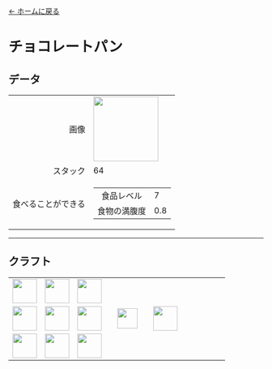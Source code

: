 [← ホームに戻る](../)
# チョコレートパン

## データ
<table>
    <tr><td align="end">画像</td><td><img src="https://i.imgur.com/EfpTEpg.png" width="128"/></td></tr>
    <tr><td align="end">スタック</td><td>64</td></tr>
    <tr>
        <td align="end">食べることができる</td>
        <td>
            <table>
                <tr><td align="center">食品レベル</td><td align="start">7</td></tr>
                <tr><td align="center">食物の満腹度</td><td align="start">0.8</td></tr>
            </table>
        </td>
    </tr>
</table>

---

## クラフト
<table>
    <tr><td><img src="https://i.imgur.com/wl43BjZ.png" width="48"/></td><td><img src="https://i.imgur.com/j8F7WrL.png" width="48"/></td><td><img src="https://i.imgur.com/wl43BjZ.png" width="48"/></td><td colspan="3"></td></tr>
    <tr><td><img src="https://i.imgur.com/wl43BjZ.png" width="48"/></td><td><img src="https://i.imgur.com/VxlENp3.png" width="48"/></td><td><img src="https://i.imgur.com/wl43BjZ.png" width="48"/></td><td width="70" align="center"><img src="https://i.imgur.com/VE0KqIE.png" width="40"/></td><td><img src="https://i.imgur.com/EfpTEpg.png" width="48"/></td><td width="70"></td></tr>
    <tr><td><img src="https://i.imgur.com/wl43BjZ.png" width="48"/></td><td><img src="https://i.imgur.com/wl43BjZ.png" width="48"/></td><td><img src="https://i.imgur.com/wl43BjZ.png" width="48"/></td><td colspan="3"></td></tr>
</table>

